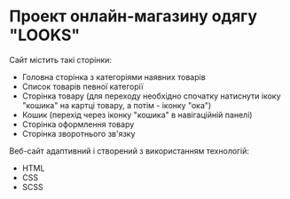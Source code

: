# Проект онлайн-магазину одягу "LOOKS"

Сайт містить такі сторінки:
- Головна сторінка з категоріями наявних товарів
- Список товарів певної категорії
- Сторінка товару (для переходу необхідно спочатку натиснути ікоку "кошика" на картці товару, а потім - іконку "ока")
- Кошик (перехід через іконку "кошика" в навігаційній панелі)
- Сторінка оформлення товару
- Сторінка зворотнього зв'язку

Веб-сайт адаптивний і створений з використанням технологій:
- HTML
- CSS
- SCSS
